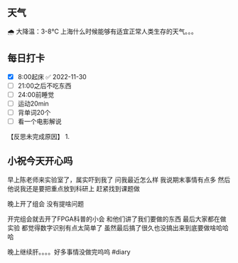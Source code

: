 ## 天气
🌧️
大降温：3-8℃
上海什么时候能够有适宜正常人类生存的天气。。。


## 每日打卡

- [x] 8:00起床 ✅ 2022-11-30
- [ ] 21:00之后不吃东西
- [ ] 24:00前睡觉
- [ ] 运动20min
- [ ] 背单词20个
- [ ] 看一个电影解说

【反思未完成原因】
1. 

## 小祝今天开心吗

早上陈老师来实验室了，属实吓到我了
问我最近怎么样
我说期末事情有点多
然后他说我还是要把重点放到科研上
赶紧找到课题做

晚上开了组会
没有提啥问题

开完组会就去开了FPGA科普的小会
和他们讲了我们要做的东西
最后大家都在做实验
都觉得数字识别有点太简单了
虽然最后搞了很久也没搞出来到底要做啥哈哈哈

晚上继续肝。。。。好多事情没做完呜呜
#diary